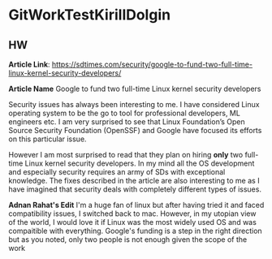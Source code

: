 # GitWorkTestKirillDolgin
## HW


**Article Link**: https://sdtimes.com/security/google-to-fund-two-full-time-linux-kernel-security-developers/ 

**Article Name** Google to fund two full-time Linux kernel security developers

Security issues has always been interesting to me. I have considered Linux operating system to be the go to tool for professional developers, ML engineers etc. I am very surprised to see that Linux Foundation’s Open Source Security Foundation (OpenSSF) and Google have focused its efforts on this particular issue. 

However I am most surprised to read that they plan on hiring **only** two full-time Linux kernel security developers. In my mind all the OS development and especially security requires an army of SDs with exceptional knowledge. The fixes described in the article are also interesting to me as I have imagined that security deals with completely different types of issues. 


**Adnan Rahat's Edit**
I'm a huge fan of linux but after having tried it and faced compatibility issues, I switched back to mac. However, in my utopian view of the world, I would love it if Linux was the most widely used OS and was compaitible with everything. Google's funding is a step in the right direction but as you noted, only two people is not enough given the scope of the work